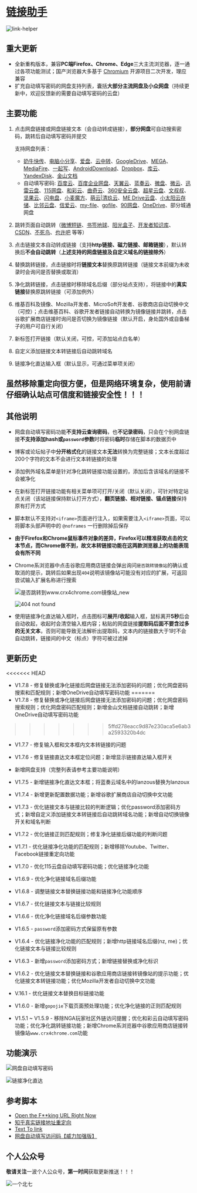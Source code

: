 # [链接助手](https://github.com/oneNorth7/LinkHelper)

![link-helper](https://gitee.com/oneNorth7/pics/raw/master/picgo/link-helper.png)

## 重大更新

* 全新重构版本，兼容**PC端Firefox、Chrome、Edge**三大主流浏览器，逐一通过各项功能测试；国产浏览器大多基于 [Chromium](https://www.chromium.org/) 开源项目二次开发，理应兼容
* 扩充自动填写密码的网盘支持列表，囊括**大部分主流网盘及小众网盘**（持续更新中，欢迎反馈新的需要自动填写密码的云盘）

## 主要功能

1. 点击网盘链接或网盘链接文本（会自动转成链接），**部分网盘**可自动搜索密码，跳转后自动填写密码并提交

   支持网盘列表：

   * [奶牛快传](cowtransfer.com)、[电脑小分享](drive.dnxshare.cn)、[爱盘](down.52pojie.cn)、[云中转](www.yunzhongzhuan.com)、[GoogleDrive](drive.google.com)、[MEGA](mega.nz)、[MediaFire](www.mediafire.com)、[一起写](yiqixie.qingque.cn)、[AndroidDownload](www.androiddownload.net)、[Dropbox](www.dropbox.com)、[库云](www.kufile.net)、[YandexDisk](disk.yandex.com)、[金山文档](www.kdocs.cn)
   * 自动填写密码: [百度云](https://pan.baidu.com)、[百度企业网盘](https://eyun.baidu.com)、[天翼云](https://cloud.189.cn)、[蓝奏云](https://www.lanzou.com)、[微盘](https://vdisk.weibo.com)、[微云](https://share.weiyun.com)、[迅雷云盘](https://pan.xunlei.com)、[115网盘](http://115.com)、[和彩云](https://caiyun.139.com)、[曲奇云](https://quqi.com)、[360安全云盘](https://yunpan.360.cn)、[超星云盘](https://pan-yz.chaoxing.com)、[文叔叔](https://www.wenshushu.cn)、[坚果云](https://www.jianguoyun.com)、[闪电盘](https://shandianpan.com)、[小麦魔方](https://mo.own-cloud.cn)、[萌云|清玖云](https://cloud.qingstore.cn)、[ME Drive云盘](https://pan.mebk.org)、[小太阳云存储](https://cncncloud.com)、[比邻云盘](https://pan.bilnn.com)、[信爱云](https://ilolita945.softether.net:5212)、[my-file](https://my-file.cn)、[gofile](https://gofile.me)、[90网盘](https://www.90pan.com)、[OneDrive](https://my.sharepoint.com)、部分城通网盘

2. 跳转页面自动跳转（[微博短链](t.cn)、[书签地球](http://show.bookmarkearth.com/view/784?folderId=45371)、[阳光盒子](https://sunbox.cc/wp-content/themes/begin/go.php?url=aHR0cHM6Ly9naXRodWIuY29tL0N5ZW5vY2gvRmx1dHRlci1Db29sYXBrL3JlbGVhc2Vz)、[开发者知识库](https://www.itdaan.com/link/aHR0cDovL3d3dy5maWxlc29uaWMuY29tL2ZpbGUvMTY5NjYwNzc2MQ==)、[CSDN](https://link.csdn.net/?target=https%3A%2F%2Fgreasyfork.org%2Fzh-CN)、[不死鸟](https://niao.su/go/aHR0cDovL2NyeGRvd24uY29t)、[也许吧](https://www.imaybes.cc/wl?url=zqms0diflZDTp8XZZ5el0Q,,) 等等）

3. 点击链接文本自动转成链接（支持**http链接、磁力链接、邮箱链接**），默认转换后**不会自动跳转**（**上述支持的网盘链接及自定义域名的链接除外**）

4. 替换跳转链接，点击链接时将**链接文本**替换原跳转链接（链接文本前缀为未收录时会询问是否替换或取消）

5. 净化跳转链接，点击链接时移除域名后缀（部分站点支持），将链接中的**真实链接**替换原跳转链接（可添加例外）

6. 维基百科及镜像、Mozilla开发者、MicroSoft开发者、谷歌商店自动切换中文（可控）；点击维基百科、谷歌开发者链接自动转换为镜像链接并跳转，点击谷歌扩展商店链接时询问是否切换为镜像链接（默认开启，身处国外或自备梯子的用户可自行关闭）

7. 新标签打开链接（默认关闭，可控，可添加站点白名单）

8. 自定义添加链接文本转链接后自动跳转域名

9. 链接净化直达输入框（默认显示，可通过菜单项关闭）

## 虽然移除重定向很方便，但是网络环境复杂，使用前请仔细确认站点可信度和链接安全性！！！

## 其他说明

* 网盘自动填写密码功能**不支持云查询密码**，也**不记录密码**，只会在个别网盘链接**不支持添加hash或`password`参数**时将密码**临时**存储在脚本的数据页中

* 博客或论坛帖子中**分开格式化**的链接文本**无法**转换为完整链接；文本长度超过200个字符的文本不会进行文本转链接的处理

* 添加例外域名菜单是针对净化跳转链接功能设置的，添加后含该域名的链接不会被净化

* 在新标签打开链接功能有相关菜单项可打开/关闭（默认关闭），可针对特定站点关闭（该站链接保持默认打开方式），**翻页链接、相对链接、锚点链接**保持原有打开方式

* 脚本默认不支持对`<iframe>`页面进行注入，如果需要注入`<iframe>`页面，可以将脚本头部声明中的 `@noframes` 一行删除掉后保存

* **由于Firefox和Chrome鼠标事件对象的差异，Firefox可以精准获取点击的文本节点，而Chrome做不到，故文本转链接功能在这两款浏览器上的功能表现会有所不同**

* Chrome系浏览器中点击谷歌应用商店链接会弹出询问`是否跳转镜像站`的确认或取消的提示，跳转后如果出现`404`说明该镜像站可能没有对应的扩展，可返回尝试输入扩展名称进行搜索

  ![是否跳转到www.crx4chrome.com镜像站_new](https://gitee.com/oneNorth7/pics/raw/master/picgo/是否跳转到www.crx4chrome.com镜像站_new.jpg)
  
  ![404 not found](https://gitee.com/oneNorth7/pics/raw/master/picgo/404-not-found.jpg)
  
* 使用链接净化直达输入框时，点击图标可**展开/收起**输入框，鼠标离开**5秒**后会自动收起，收起时会清空输入框内容；粘贴的网盘链接**提取码后面不要含过多的无关文本**，否则可能导致无法解析出提取码，文本内的链接数大于1时不会自动跳转，链接间的中文（标点）字符可被过滤掉

## 更新历史

<<<<<<< HEAD
* V1.7.8 - 修复替换或净化链接后网盘链接无法添加密码的问题；优化网盘密码搜索和匹配规则；新增OneDrive自动填写密码功能
=======
* V1.7.8 - 修复替换或净化链接后网盘链接无法添加密码的问题；优化网盘密码搜索规则；优化网盘密码匹配规则；新增金山文档链接自动跳转；新增OneDrive自动填写密码功能
>>>>>>> 5ffd278eacc9d87e230aca5e6ab3a2593320b4dc

* V1.7.7 - 修复输入框和文本框内文本转链接的问题

* V1.7.6 - 修复链接直达文本框定位问题；新增显示链接直达输入框开关

* 新增网盘支持（完整列表请参考主要功能说明）
* V1.7.5 - 新增链接净化直达文本框；将蓝奏云域名中的lanzous替换为lanzoux
* V1.7.4 - 新增更新配置数据功能；新增谷歌扩展商店自动切换中文功能
* V1.7.3 - 优化链接文本与链接比较的判断逻辑；优化password添加密码方式；新增自定义添加链接文本转链接后自动跳转域名功能；新增自动切换镜像开关和域名判断
* V1.7.2 - 优化链接正则匹配规则；修复净化链接后缀功能的判断问题
* V1.7.1 - 优化链接净化功能的匹配规则；新增移除Youtube、Twitter、Facebook链接重定向功能
* V1.7.0 - 优化115云盘自动填写密码功能；优化链接净化功能
* V1.6.9 - 优化净化链接域名后缀功能
* V1.6.8 - 调整链接文本替换链接功能和链接净化功能顺序
* V1.6.7 - 优化链接文本与链接比较规则
* V1.6.6 - 优化净化链接域名后缀参数功能
* V1.6.5 - `password`添加密码方式保留原有参数
* V1.6.4 - 优化链接净化功能的匹配规则；新增http链接域名后缀(nz, me)；优化链接文本与链接比较规则
* V1.6.3 - 新增`password`添加密码方式；新增链接替换或净化标识
* V1.6.2 - 优化链接文本替换链接和谷歌应用商店链接转镜像站的提示功能；优化链接文本转链接功能；优化Mozilla开发者自动切换中文功能
* V.16.1 - 优化链接文本替换目标链接功能
* V1.6.0 - 新增`gopojie`下载页面预处理功能；优化净化链接的正则匹配规则
* V1.5.1 ~ V1.5.9 - 移除NGA玩家社区外链访问提醒；优化和彩云自动填写密码功能；优化净化跳转链接功能；新增Chrome系浏览器中谷歌应用商店链接转镜像站`www.crx4chrome.com`功能

## 功能演示

![网盘自动填写密码](https://gitee.com/oneNorth7/pics/raw/master/picgo/网盘自动填写密码.gif)

![链接净化直达](https://gitee.com/oneNorth7/pics/raw/master/picgo/链接净化直达.gif)

## 参考脚本

* [Open the F**king URL Right Now](https://greasyfork.org/zh-CN/scripts/412612-open-the-f-king-url-right-now)
* [知乎真实链接地址重定向](https://greasyfork.org/zh-CN/scripts/20431-zhihu-link-redirect-fix)
* [Text To link](https://greasyfork.org/zh-CN/scripts/342-text-to-link)
* [网盘自动填写访问码【威力加强版】](https://greasyfork.org/zh-CN/scripts/29762-%E7%BD%91%E7%9B%98%E8%87%AA%E5%8A%A8%E5%A1%AB%E5%86%99%E8%AE%BF%E9%97%AE%E7%A0%81-%E5%A8%81%E5%8A%9B%E5%8A%A0%E5%BC%BA%E7%89%88)

## 个人公众号

**敬请关注**一波个人公众号，**第一时间**获取更新推送！！！

![一个北七](https://gitee.com/oneNorth7/pics/raw/master/picgo/oneNorth7.png)